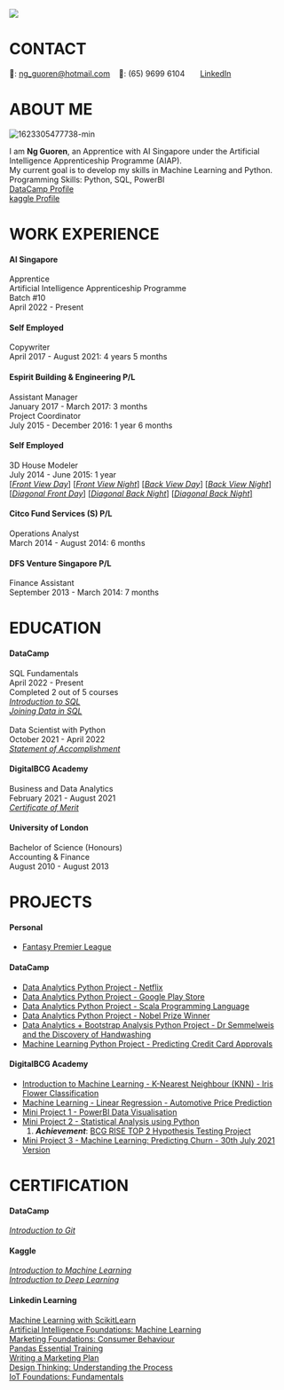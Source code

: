 <img src="https://i.imgur.com/HvGH9Pk.jpg"><br>
<!-- CONTACT Section Starts -->
# __CONTACT__
<!-- Add your details -->
📧: ng_guoren@hotmail.com
&nbsp;&nbsp; 📱: (65) 9699 6104
&nbsp;&nbsp;&nbsp;&nbsp;&nbsp; [LinkedIn](https://www.linkedin.com/in/guoren-ng-46601940/) 
<!-- CONTACT Section Ends -->


<!-- ABOUT Section Starts -->
# __ABOUT ME__
<!-- Add link to your picture -->
![1623305477738-min](https://i.imgur.com/N1yXgfE.jpg) <br>
<!-- Add your details -->
I am __Ng Guoren__, an Apprentice with AI Singapore under the Artificial Intelligence Apprenticeship Programme (AIAP). <br>
My current goal is to develop my skills in Machine Learning and Python. <br>
Programming Skills: Python, SQL, PowerBI <br>
[DataCamp Profile](https://www.datacamp.com/profile/ngguoren) <br>
[kaggle Profile](https://www.kaggle.com/nguoren/account)
<!-- ABOUT Section Ends -->


<!-- EXPERIENCE Section Starts -->
# __WORK EXPERIENCE__
<!-- Add your details -->
#### __AI Singapore__
Apprentice <br>
Artificial Intelligence Apprenticeship Programme <br>
Batch #10 <br>
April 2022 - Present <br> 
#### __Self Employed__
Copywriter <br>
April 2017 - August 2021: 4 years 5 months <br> 
#### __Espirit Building & Engineering P/L__
Assistant Manager <br>
January 2017 - March 2017: 3 months <br>
Project Coordinator <br>
July 2015 - December 2016: 1 year 6 months <br>
#### __Self Employed__
3D House Modeler <br>
July 2014 - June 2015: 1 year <br>
[[*Front View Day*]](https://i.imgur.com/rrGxhJu.jpg)
[[*Front View Night*]](https://i.imgur.com/D2AWccp.jpg)
[[*Back View Day*]](https://i.imgur.com/E29CJRK.jpg)
[[*Back View Night*]](https://i.imgur.com/opVWjGh.jpg)
[[*Diagonal Front Day*]](https://i.imgur.com/FO6oNb4.jpg)
[[*Diagonal Back Night*]](https://i.imgur.com/zgYLtsE.jpg)
[[*Diagonal Back Night*]](https://i.imgur.com/QmKUHql.jpg)
#### __Citco Fund Services (S) P/L__
Operations Analyst <br>
March 2014 - August 2014: 6 months <br>
#### __DFS Venture Singapore P/L__
Finance Assistant <br>
September 2013 - March 2014: 7 months <br>
<!-- EXPERIENCE Section Ends -->


<!-- EDUCATION Section Starts -->
# __EDUCATION__
<!-- Add your details -->
#### DataCamp <br> 
SQL Fundamentals <br> 
April 2022 - Present <br>
Completed 2 out of 5 courses <br>
[*Introduction to SQL*](https://github.com/nguoren/My-Portfolio/blob/main/Certificates/DataCamp%20Cert%20-%20Introduction%20to%20SQL%20%20(12-4-2022).pdf) <br>
[*Joining Data in SQL*](https://github.com/nguoren/My-Portfolio/blob/main/Certificates/DataCamp%20Cert%20-%20Joining%20Data%20in%20SQL%20%20(17-4-2022).pdf) <br><br>
Data Scientist with Python <br> 
October 2021 - April 2022 <br>
[*Statement of Accomplishment*](https://github.com/nguoren/My-Portfolio/blob/main/Certificates/DataCamp%20-%20Data%20Scientist%20with%20Python%20Track%20(11-4-2022).pdf)<br>

#### DigitalBCG Academy <br> 
Business and Data Analytics <br> 
February 2021 - August 2021 <br> 
[*Certificate of Merit*](https://www.credly.com/earner/earned/badge/f41769e6-b874-41a9-9f85-f83ff940812d)
#### University of London <br> 
Bachelor of Science (Honours) <br> 
Accounting & Finance <br>
August 2010 - August 2013 <br> 
<!-- EDUCATION Section Ends -->


<!-- PROJECTS Section Starts -->
# __PROJECTS__
<!-- Add your details -->
#### Personal
- [Fantasy Premier League](https://github.com/nguoren/Fantasy-Premier-League/blob/main/README.md) <br>
#### DataCamp
- [Data Analytics Python Project - Netflix](https://github.com/nguoren/DataCamp-Netflix-Project/blob/main/DataCamp%20-%20Netflix%20Project.ipynb) <br>
- [Data Analytics Python Project - Google Play Store](https://github.com/nguoren/DataCamp-Google-Play-Store-Python-Project/blob/main/DataCamp%20-%20Google%20Play%20Project.ipynb) <br>
- [Data Analytics Python Project - Scala Programming Language](https://github.com/nguoren/DataCamp-Scala-Python-Project/blob/main/DataCamp%20-%20Scala.ipynb) <br>
- [Data Analytics Python Project - Nobel Prize Winner](https://github.com/nguoren/Nobel-Prize-Python-Project/blob/main/DataCamp%20-%20Nobel%20Prize%20Winners%20Project%20.ipynb) <br>
- [Data Analytics + Bootstrap Analysis Python Project  - Dr Semmelweis and the Discovery of Handwashing](https://app.datacamp.com/workspace/w/147f8664-63c0-4807-b48a-0f237f4b3323) <br>
- [Machine Learning Python Project  - Predicting Credit Card Approvals](https://app.datacamp.com/workspace/w/520cd76a-89ff-494c-b716-afa9a91ad33c) <br>
#### DigitalBCG Academy
- [Introduction to Machine Learning - K-Nearest Neighbour (KNN) - Iris Flower Classification](https://github.com/nguoren/BCG-Machine-Learning-Iris-Data/blob/main/DigitalBCG%20Academy%20-%20Machine%20Learning%20-%20K-Nearest%20Neighbour%20(KNN)%20-%20Iris%20Data%20Set.ipynb) <br>
- [Machine Learning - Linear Regression - Automotive Price Prediction](https://github.com/nguoren/BCG-Machine-Learning-Automotive-Price-Prediction/blob/main/DigitalBCG%20Academy%20-%20Machine%20Learning%20-%20Linear%20Regression%20-%20Automotive%20Price%20Prediction.ipynb) <br>
- [Mini Project 1 - PowerBI Data Visualisation](https://github.com/nguoren/PowerBI-Mini-Project/blob/main/Group%201_Mini_Project_FINAL.pdf) <br>
- [Mini Project 2 - Statistical Analysis using Python](https://github.com/nguoren/Statistical-Analysis-Mini-Project/blob/main/Mini_project_2%20Team%201.ipynb) <br>
  1. __*Achievement*__: [BCG RISE TOP 2 Hypothesis Testing Project](https://www.credly.com/badges/ab1a0f88-b4a7-4eea-823c-15f6d48b4f19)
- [Mini Project 3 - Machine Learning: Predicting Churn - 30th July 2021 Version](https://github.com/nguoren/Machine-Learning-Mini-Project/blob/main/Mini_project_3_Ng%20Guoren.ipynb) <br>
<!-- PROJECTS Section Ends -->


<!-- CERTIFICATION Section Starts -->
# __CERTIFICATION__
<!-- Add your details -->
#### DataCamp <br>
[*Introduction to Git*](https://github.com/nguoren/My-Portfolio/blob/main/Certificates/DataCamp%20-%20Introduction%20to%20Git%20-%2020May2022.pdf)<br>
#### Kaggle <br>
[*Introduction to Machine Learning*](https://github.com/nguoren/My-Portfolio/blob/main/Certificates/kaggle%20-%20Intro%20to%20Machine%20Learning.png)<br>
[*Introduction to Deep Learning*](https://github.com/nguoren/My-Portfolio/blob/main/Certificates/Ng%20Guoren%20-%20Intro%20to%20Deep%20Learning.png)<br>
#### __Linkedin Learning__  <br>
[Machine Learning with ScikitLearn](https://github.com/nguoren/Portfolio/blob/main/Certificates/CertificateOfCompletion_Machine%20Learning%20with%20ScikitLearn.pdf)  <br>
[Artificial Intelligence Foundations: Machine Learning](https://github.com/nguoren/Portfolio/blob/main/Certificates/CertificateOfCompletion_Artificial%20Intelligence%20Foundations%20Machine%20Learning.pdf)  <br>
[Marketing Foundations: Consumer Behaviour](https://github.com/nguoren/Portfolio/blob/main/Certificates/CertificateOfCompletion_Marketing%20Foundations%20Consumer%20Behavior.pdf)  <br>
[Pandas Essential Training](https://github.com/nguoren/Portfolio/blob/main/Certificates/CertificateOfCompletion_pandas%20Essential%20Training.pdf)  <br>
[Writing a Marketing Plan](https://github.com/nguoren/Portfolio/blob/main/Certificates/CertificateOfCompletion_Writing%20a%20Marketing%20Plan.pdf)  <br>
[Design Thinking: Understanding the Process](https://github.com/nguoren/Portfolio/blob/main/Certificates/CertificateOfCompletion_Design%20Thinking%20Understanding%20the%20Process.pdf)  <br>
[IoT Foundations: Fundamentals](https://github.com/nguoren/Portfolio/blob/main/Certificates/CertificateOfCompletion_IoT%20Foundations%20Fundamentals.pdf)  <br>
<!-- CERTIFICATION Section Ends -->
